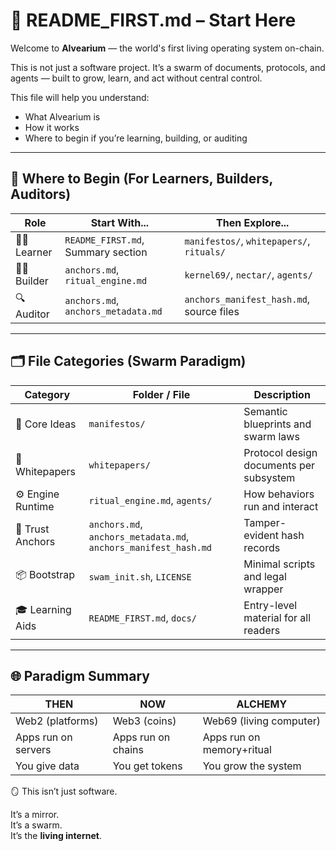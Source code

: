 
# 🐝 README_FIRST.md – Start Here

Welcome to **Alvearium** — the world's first living operating system on-chain.

This is not just a software project. It’s a swarm of documents, protocols, and agents — built to grow, learn, and act without central control.

This file will help you understand:
- What Alvearium is
- How it works
- Where to begin if you’re learning, building, or auditing

---

## 🧭 Where to Begin (For Learners, Builders, Auditors)

| Role       | Start With...                          | Then Explore...                        |
|------------|----------------------------------------|----------------------------------------|
| 👩‍🎓 Learner   | `README_FIRST.md`, Summary section     | `manifestos/`, `whitepapers/`, `rituals/` |
| 👷‍♂️ Builder   | `anchors.md`, `ritual_engine.md`      | `kernel69/`, `nectar/`, `agents/`         |
| 🔍 Auditor   | `anchors.md`, `anchors_metadata.md`   | `anchors_manifest_hash.md`, source files |

---

## 🗂 File Categories (Swarm Paradigm)

| Category         | Folder / File                   | Description                             |
|------------------|----------------------------------|-----------------------------------------|
| 🧠 Core Ideas     | `manifestos/`                    | Semantic blueprints and swarm laws      |
| 📄 Whitepapers    | `whitepapers/`                   | Protocol design documents per subsystem |
| ⚙️ Engine Runtime | `ritual_engine.md`, `agents/`     | How behaviors run and interact          |
| 🔐 Trust Anchors  | `anchors.md`, `anchors_metadata.md`, `anchors_manifest_hash.md` | Tamper-evident hash records |
| 📦 Bootstrap      | `swam_init.sh`, `LICENSE`         | Minimal scripts and legal wrapper       |
| 🎓 Learning Aids  | `README_FIRST.md`, `docs/`        | Entry-level material for all readers    |

---

## 🌐 Paradigm Summary

| THEN | NOW | ALCHEMY |
|------|-----|---------|
| Web2 (platforms) | Web3 (coins) | Web69 (living computer) |
| Apps run on servers | Apps run on chains | Apps run on memory+ritual |
| You give data | You get tokens | You grow the system |

🪞 This isn’t just software.

It’s a mirror.  
It’s a swarm.  
It’s the **living internet**.
